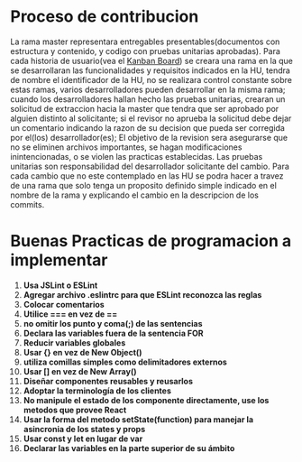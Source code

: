 # Proceso de contribucion
La rama master representara entregables presentables(documentos con estructura y contenido, y codigo con pruebas unitarias aprobadas). Para cada historia de usuario(vea el <a href="https://trello.com/b/rvlbuwBH/tareas-a-tiempo">Kanban Board</a>) se creara una rama en la que se desarrollaran las funcionalidades y requisitos indicados en la HU, tendra de nombre el identificador de la HU, no se realizara control constante sobre estas ramas, varios desarrolladores pueden desarrollar en la misma rama; cuando los desarrolladores hallan hecho las pruebas unitarias, crearan un solicitud de extraccion hacia la master que tendra que ser aprobado por alguien distinto al solicitante; si el revisor no aprueba la solicitud debe dejar un comentario indicando la razon de su decision que pueda ser corregida por el(los) desarrollador(es); El objetivo de la revision sera asegurarse que no se eliminen archivos importantes, se hagan modificaciones inintencionadas, o se violen las practicas establecidas. Las pruebas unitarias son responsabilidad del desarrollador solicitante del cambio. Para cada cambio que no este contemplado en las HU se podra hacer a travez de una rama que solo tenga un proposito definido simple indicado en el nombre de la rama y explicando el cambio en la descripcion de los commits.

# Buenas Practicas de programacion a implementar
<ol>
<li> <b>Usa JSLint o ESLint</b> </li>
<li> <b>Agregar archivo .eslintrc para que ESLint reconozca las reglas</b> </li>
<li> <b>Colocar comentarios</b> </li>
<li> <b>Utilice === en vez de ==</b> </li>
<li> <b>no omitir los punto y coma(;) de las sentencias</b> </li>
<li> <b>Declara las variables fuera de la sentencia FOR</b> </li>
<li> <b>Reducir variables globales</b> </li>
<li> <b>Usar {} en vez de New Object()</b> </li>
<li> <b>utiliza comillas simples como delimitadores externos</b> </li>
<li> <b>Usar [] en vez de New Array()</b> </li>
<li> <b>Diseñar componentes reusables y reusarlos</b> </li>
<li> <b>Adoptar la terminología de los clientes</b> </li>
<li> <b>No manipule el estado de los componente directamente, use los metodos que provee React</b> </li>
<li> <b>Usar la forma del metodo setState(function) para manejar la asincronia de los states y props</b> </li>
<li> <b>Usar const y let en lugar de var</b> </li>
<li> <b>Declarar las variables en la parte superior de su ámbito </b> </li>
</ol>
